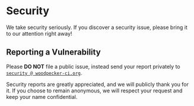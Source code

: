 # Security

We take security seriously.
If you discover a security issue, please bring it to our attention right away!

## Reporting a Vulnerability

Please **DO NOT** file a public issue, instead send your report privately to [`security @ woodpecker-ci.org`](mailto:security@woodpecker-ci.org).

Security reports are greatly appreciated, and we will publicly thank you for it. If you choose to remain anonymous, we will respect your request and keep your name confidential.

